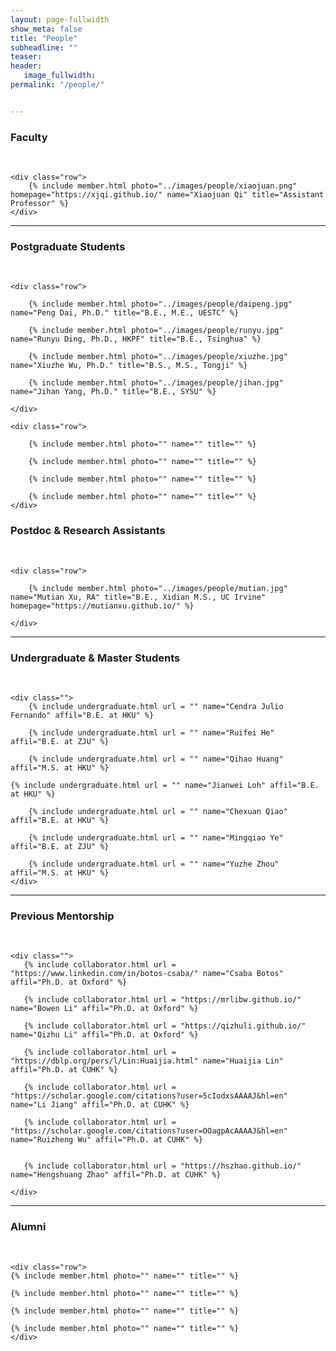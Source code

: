 ```yaml
---
layout: page-fullwidth
show_meta: false
title: "People"
subheadline: ""
teaser: 
header:
   image_fullwidth: 
permalink: "/people/"


---
```




<div class="row">
	<div class="row">
		<h3>Faculty</h3>
		<br/>
	</div>
	
	<div class="row">
		{% include member.html photo="../images/people/xiaojuan.png" homepage="https://xjqi.github.io/" name="Xiaojuan Qi" title="Assistant Professor" %}
	</div>


</div>

---

<div class="row">
	<div class="row">
		<h3 class="medium-12">Postgraduate Students</h3>
		<br/>
	</div>
	
	<div class="row">

		{% include member.html photo="../images/people/daipeng.jpg" name="Peng Dai, Ph.D." title="B.E., M.E., UESTC" %}

		{% include member.html photo="../images/people/runyu.jpg" name="Runyu Ding, Ph.D., HKPF" title="B.E., Tsinghua" %}

		{% include member.html photo="../images/people/xiuzhe.jpg" name="Xiuzhe Wu, Ph.D." title="B.S., M.S., Tongji" %}

		{% include member.html photo="../images/people/jihan.jpg" name="Jihan Yang, Ph.D." title="B.E., SYSU" %}

	</div>

	<div class="row">
	
		{% include member.html photo="" name="" title="" %}

		{% include member.html photo="" name="" title="" %}

		{% include member.html photo="" name="" title="" %}

		{% include member.html photo="" name="" title="" %}
	</div>
	
</div>

<div class="row">
	<div class="row">
		<h3 class="medium-12">Postdoc & Research Assistants</h3>
		<br/>
	</div>
	
	<div class="row">

		{% include member.html photo="../images/people/mutian.jpg" name="Mutian Xu, RA" title="B.E., Xidian M.S., UC Irvine" homepage="https://mutianxu.github.io/" %}

	</div>
	
</div>

---

<div class="row">
	<div class="row">
		<h3 class="medium-12">Undergraduate & Master Students</h3>
		<br/>
	</div>

	<div class="">
	    {% include undergraduate.html url = "" name="Cendra Julio Fernando" affil="B.E. at HKU" %}

	    {% include undergraduate.html url = "" name="Ruifei He" affil="B.E. at ZJU" %}

        {% include undergraduate.html url = "" name="Qihao Huang" affil="M.S. at HKU" %}
	
	{% include undergraduate.html url = "" name="Jianwei Loh" affil="B.E. at HKU" %}

		{% include undergraduate.html url = "" name="Chexuan Qiao" affil="B.E. at HKU" %}

	    {% include undergraduate.html url = "" name="Mingqiao Ye" affil="B.E. at ZJU" %}

	    {% include undergraduate.html url = "" name="Yuzhe Zhou" affil="M.S. at HKU" %}
	</div>
</div>

---

<div class="row">
	<div class="row">
		<h3 class="medium-12"> Previous Mentorship</h3>
		<br/>
	</div>

	<div class="">
	   {% include collaborator.html url = "https://www.linkedin.com/in/botos-csaba/" name="Csaba Botos" affil="Ph.D. at Oxford" %}
    
       {% include collaborator.html url = "https://mrlibw.github.io/" name="Bowen Li" affil="Ph.D. at Oxford" %}

       {% include collaborator.html url = "https://qizhuli.github.io/" name="Qizhu Li" affil="Ph.D. at Oxford" %}

       {% include collaborator.html url = "https://dblp.org/pers/l/Lin:Huaijia.html" name="Huaijia Lin" affil="Ph.D. at CUHK" %}

       {% include collaborator.html url = "https://scholar.google.com/citations?user=5cIodxsAAAAJ&hl=en" name="Li Jiang" affil="Ph.D. at CUHK" %}

       {% include collaborator.html url = "https://scholar.google.com/citations?user=OOagpAcAAAAJ&hl=en" name="Ruizheng Wu" affil="Ph.D. at CUHK" %}


       {% include collaborator.html url = "https://hszhao.github.io/" name="Hengshuang Zhao" affil="Ph.D. at CUHK" %}

	</div>
</div>

---

<div class="row">
	<div class="row">
		<h3 class="medium-12">Alumni</h3>
		<br/>
	</div>

	<div class="row">
	{% include member.html photo="" name="" title="" %}

	{% include member.html photo="" name="" title="" %}

	{% include member.html photo="" name="" title="" %}

	{% include member.html photo="" name="" title="" %}
    </div>	
</div>
